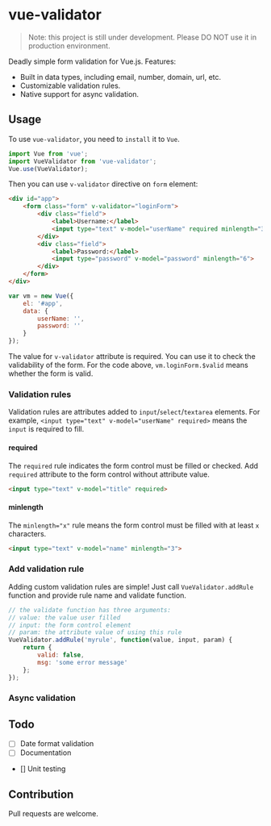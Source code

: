 # vue-validator

> Note: this project is still under development. Please DO NOT use it in production environment.

Deadly simple form validation for Vue.js. Features:

- Built in data types, including email, number, domain, url, etc.
- Customizable validation rules.
- Native support for async validation.

## Usage

To use `vue-validator`, you need to `install` it to `Vue`.

```javascript
import Vue from 'vue';
import VueValidator from 'vue-validator';
Vue.use(VueValidator);
```

Then you can use `v-validator` directive on `form` element:

```html
<div id="app">
    <form class="form" v-validator="loginForm">
        <div class="field">
            <label>Username:</label>
            <input type="text" v-model="userName" required minlength="3">
        </div>
        <div class="field">
            <label>Password:</label>
            <input type="password" v-model="password" minlength="6">
        </div>
    </form>
</div>
```

```javascript
var vm = new Vue({
    el: '#app',
    data: {
        userName: '',
        password: ''
    }
});
```

The value for `v-validator` attribute is required. You can use it to check the validability of the form. For the code above, `vm.loginForm.$valid` means whether the form is valid.

### Validation rules

Validation rules are attributes added to `input`/`select`/`textarea` elements. For example, `<input type="text" v-model="userName" required>` means the `input` is required to fill.

#### required

The `required` rule indicates the form control must be filled or checked. Add `required` attribute to the form control without attribute value.

```html
<input type="text" v-model="title" required>
```

#### minlength

The `minlength="x"` rule means the form control must be filled with at least `x` characters.

```html
<input type="text" v-model="name" minlength="3">
```

### Add validation rule

Adding custom validation rules are simple! Just call `VueValidator.addRule` function and provide rule name and validate function.

```javascript
// the validate function has three arguments:
// value: the value user filled
// input: the form control element
// param: the attribute value of using this rule
VueValidator.addRule('myrule', function(value, input, param) {
    return {
        valid: false,
        msg: 'some error message'
    };
});
```

### Async validation



## Todo

- [ ] Date format validation
- [ ] Documentation
- [] Unit testing

## Contribution

Pull requests are welcome.

